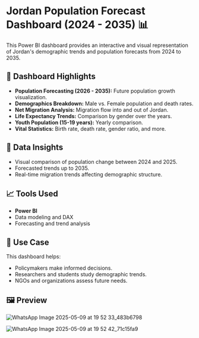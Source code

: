 # Jordan Population Forecast Dashboard (2024 - 2035) 📊

This Power BI dashboard provides an interactive and visual representation of Jordan's demographic trends and population forecasts from 2024 to 2035.

## 📌 Dashboard Highlights

- **Population Forecasting (2026 - 2035):** Future population growth visualization.
- **Demographics Breakdown:** Male vs. Female population and death rates.
- **Net Migration Analysis:** Migration flow into and out of Jordan.
- **Life Expectancy Trends:** Comparison by gender over the years.
- **Youth Population (15-19 years):** Yearly comparison.
- **Vital Statistics:** Birth rate, death rate, gender ratio, and more.

## 📍 Data Insights

- Visual comparison of population change between 2024 and 2025.
- Forecasted trends up to 2035.
- Real-time migration trends affecting demographic structure.

## 📈 Tools Used

- **Power BI**
- Data modeling and DAX
- Forecasting and trend analysis

## 🧠 Use Case

This dashboard helps:
- Policymakers make informed decisions.
- Researchers and students study demographic trends.
- NGOs and organizations assess future needs.

## 🖼️ Preview
![WhatsApp Image 2025-05-09 at 19 52 33_483b6798](https://github.com/user-attachments/assets/a3fa6e13-4819-4639-b723-67f67b01e8ce)

![WhatsApp Image 2025-05-09 at 19 52 42_71c15fa9](https://github.com/user-attachments/assets/f4fd085c-4f81-4e97-9e60-37e9214f8f1a)





